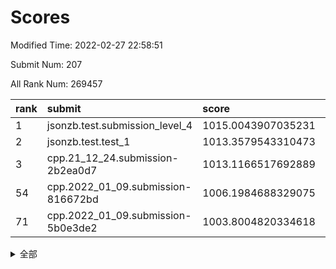 # Scores

Modified Time: 2022-02-27 22:58:51

Submit Num: 207

All Rank Num: 269457

| rank |               submit               |       score        |       sigma        | pk_num |
| :--- | :--------------------------------- | :----------------- | :----------------- | :----- |
| 1    | jsonzb.test.submission_level_4     | 1015.0043907035231 | 0.8271711749326188 | 5201   |
| 2    | jsonzb.test.test_1                 | 1013.3579543310473 | 0.824743339466383  | 5207   |
| 3    | cpp.21_12_24.submission-2b2ea0d7   | 1013.1166517692889 | 0.7989521645900703 | 5206   |
| 54   | cpp.2022_01_09.submission-816672bd | 1006.1984688329075 | 0.7226749181256883 | 5215   |
| 71   | cpp.2022_01_09.submission-5b0e3de2 | 1003.8004820334618 | 0.7194073312912426 | 5210   |


<details>
<summary>全部</summary>

| rank |                 submit                 |       score        |       sigma        | pk_num |
| :--- | :------------------------------------- | :----------------- | :----------------- | :----- |
| 1    | jsonzb.test.submission_level_4         | 1015.0043907035231 | 0.8271711749326188 | 5201   |
| 2    | jsonzb.test.test_1                     | 1013.3579543310473 | 0.824743339466383  | 5207   |
| 3    | cpp.21_12_24.submission-2b2ea0d7       | 1013.1166517692889 | 0.7989521645900703 | 5206   |
| 4    | gobigger.level_3.submission_level_3_38 | 1011.6409520597936 | 0.7680985389915727 | 5206   |
| 5    | gobigger.level_3.submission_level_3_22 | 1011.6110167580316 | 0.7595557124749132 | 5208   |
| 6    | gobigger.level_3.submission_level_3_40 | 1011.4363959269191 | 0.7562347335646923 | 5208   |
| 7    | gobigger.level_3.submission_level_3_3  | 1011.2114957826518 | 0.7535759786931594 | 5203   |
| 8    | gobigger.level_3.submission_level_3_5  | 1011.2069231588432 | 0.7755362848139041 | 5206   |
| 9    | gobigger.level_3.submission_level_3_19 | 1011.2063651319205 | 0.7715164862500142 | 5212   |
| 10   | gobigger.level_3.submission_level_3_47 | 1011.0063094639913 | 0.7697373278194094 | 5209   |
| 11   | gobigger.level_3.submission_level_3_7  | 1010.9956433904599 | 0.753076701360611  | 5205   |
| 12   | gobigger.level_3.submission_level_3_31 | 1010.8457152811333 | 0.7582988679744943 | 5208   |
| 13   | gobigger.level_3.submission_level_3_18 | 1010.7992947834689 | 0.779438860527772  | 5206   |
| 14   | gobigger.level_3.submission_level_3_36 | 1010.7733821972564 | 0.7628391251868997 | 5203   |
| 15   | gobigger.level_3.submission_level_3_12 | 1010.760272800995  | 0.7590532044130859 | 5209   |
| 16   | gobigger.level_3.submission_level_3_46 | 1010.5195214410483 | 0.754596586432529  | 5206   |
| 17   | gobigger.level_3.submission_level_3_37 | 1010.494433801403  | 0.761690976458913  | 5210   |
| 18   | gobigger.level_3.submission_level_3_25 | 1010.4885913044752 | 0.780861319904802  | 5208   |
| 19   | gobigger.level_3.submission_level_3_15 | 1010.436568351714  | 0.7597788441056184 | 5207   |
| 20   | gobigger.level_3.submission_level_3_27 | 1010.2579515892455 | 0.7455614582781138 | 5203   |
| 21   | gobigger.level_3.submission_level_3_41 | 1010.2267693181467 | 0.7467633235704567 | 5208   |
| 22   | gobigger.level_3.submission_level_3_14 | 1010.1555084162427 | 0.7423082068225759 | 5208   |
| 23   | gobigger.level_3.submission_level_3_34 | 1010.1235539806988 | 0.7368277261111933 | 5211   |
| 24   | gobigger.level_3.submission_level_3_28 | 1010.0570608094213 | 0.7624284747529477 | 5206   |
| 25   | gobigger.level_3.submission_level_3_42 | 1009.9866520629226 | 0.7330025560893687 | 5206   |
| 26   | gobigger.level_3.submission_level_3_45 | 1009.9710929695095 | 0.7745901005088444 | 5209   |
| 27   | gobigger.level_3.submission_level_3_10 | 1009.9492980411561 | 0.7301641656243543 | 5201   |
| 28   | gobigger.level_3.submission_level_3_0  | 1009.8767005971009 | 0.7469289531306196 | 5209   |
| 29   | gobigger.level_3.submission_level_3_24 | 1009.7483422075443 | 0.758011119923045  | 5208   |
| 30   | gobigger.level_3.submission_level_3_44 | 1009.7418039262036 | 0.7493481524743855 | 5216   |
| 31   | gobigger.level_3.submission_level_3_1  | 1009.7349567084168 | 0.769398556070831  | 5206   |
| 32   | gobigger.level_3.submission_level_3_30 | 1009.7230032233392 | 0.7525494128020961 | 5208   |
| 33   | gobigger.level_3.submission_level_3_8  | 1009.6392049608694 | 0.7591793205357982 | 5208   |
| 34   | gobigger.level_3.submission_level_3_48 | 1009.6146923303476 | 0.7512837247699033 | 5208   |
| 35   | gobigger.level_3.submission_level_3_35 | 1009.5227131517903 | 0.743631282298166  | 5210   |
| 36   | gobigger.level_3.submission_level_3_16 | 1009.4522652330098 | 0.7653467311452776 | 5208   |
| 37   | gobigger.level_3.submission_level_3_32 | 1009.4494265607084 | 0.7608787096531272 | 5207   |
| 38   | gobigger.level_3.submission_level_3_9  | 1009.4262646081421 | 0.7482403077464083 | 5210   |
| 39   | gobigger.level_3.submission_level_3_4  | 1009.4105533362484 | 0.7393206826293279 | 5209   |
| 40   | gobigger.level_3.submission_level_3_29 | 1009.3976953443789 | 0.7463675921918531 | 5209   |
| 41   | gobigger.level_3.submission_level_3_39 | 1009.3945906795888 | 0.7535383053366991 | 5210   |
| 42   | gobigger.level_3.submission_level_3_26 | 1009.3377574559006 | 0.7809806024289966 | 5205   |
| 43   | gobigger.level_3.submission_level_3_21 | 1009.2171367805616 | 0.7492354485620683 | 5205   |
| 44   | gobigger.level_3.submission_level_3_2  | 1009.2050940169864 | 0.751385988928273  | 5211   |
| 45   | gobigger.level_3.submission_level_3_23 | 1009.2014726590219 | 0.7626781198359367 | 5206   |
| 46   | gobigger.level_3.submission_level_3_17 | 1008.956086690296  | 0.748993070525475  | 5208   |
| 47   | gobigger.level_3.submission_level_3_6  | 1008.8958879697802 | 0.763175308477663  | 5209   |
| 48   | gobigger.level_3.submission_level_3_43 | 1008.8399332414741 | 0.7363204366236206 | 5204   |
| 49   | gobigger.level_3.submission_level_3_49 | 1008.5701341294259 | 0.7415726225062623 | 5207   |
| 50   | gobigger.level_3.submission_level_3_33 | 1008.4793553551375 | 0.7631274520803544 | 5207   |
| 51   | gobigger.level_3.submission_level_3_11 | 1008.3940184318051 | 0.7230078482624982 | 5210   |
| 52   | gobigger.level_3.submission_level_3_20 | 1007.9941572326858 | 0.7351265547653684 | 5203   |
| 53   | gobigger.level_3.submission_level_3_13 | 1007.623330284554  | 0.736075989164359  | 5207   |
| 54   | cpp.2022_01_09.submission-816672bd     | 1006.1984688329075 | 0.7226749181256883 | 5215   |
| 55   | gobigger.level_1.submission_level_1_11 | 1005.217228252482  | 0.7247663537512734 | 5205   |
| 56   | gobigger.level_1.submission_level_1_30 | 1004.5235698411531 | 0.7162959871982043 | 5206   |
| 57   | gobigger.level_1.submission_level_1_24 | 1004.5232108423326 | 0.7138989205942193 | 5209   |
| 58   | gobigger.level_1.submission_level_1_39 | 1004.3475249039947 | 0.741574764450261  | 5205   |
| 59   | gobigger.level_1.submission_level_1_15 | 1004.2389348112077 | 0.7243303496035423 | 5208   |
| 60   | gobigger.level_1.submission_level_1_35 | 1004.1961885926368 | 0.7165925980928048 | 5209   |
| 61   | gobigger.level_1.submission_level_1_32 | 1004.077650796391  | 0.7311805531007888 | 5205   |
| 62   | gobigger.level_1.submission_level_1_47 | 1004.0689644566194 | 0.7094007239318081 | 5208   |
| 63   | gobigger.level_1.submission_level_1_10 | 1004.0383256817871 | 0.7171637491725975 | 5208   |
| 64   | gobigger.level_1.submission_level_1_19 | 1004.0349548406184 | 0.7172995575112109 | 5205   |
| 65   | gobigger.level_1.submission_level_1_49 | 1003.9518863278556 | 0.721372744753226  | 5208   |
| 66   | gobigger.level_1.submission_level_1_14 | 1003.9417849215746 | 0.7211792642458315 | 5213   |
| 67   | gobigger.level_1.submission_level_1_1  | 1003.9416317521795 | 0.7201234422460846 | 5207   |
| 68   | gobigger.level_1.submission_level_1_40 | 1003.9199116274807 | 0.7166894530788652 | 5201   |
| 69   | gobigger.level_1.submission_level_1_8  | 1003.8682493557243 | 0.7120406935164693 | 5210   |
| 70   | gobigger.level_1.submission_level_1_17 | 1003.8297087659657 | 0.7242978566350242 | 5201   |
| 71   | cpp.2022_01_09.submission-5b0e3de2     | 1003.8004820334618 | 0.7194073312912426 | 5210   |
| 72   | gobigger.level_1.submission_level_1_38 | 1003.7839505575029 | 0.7186505693081069 | 5209   |
| 73   | gobigger.level_1.submission_level_1_25 | 1003.744778830019  | 0.7022497544310498 | 5209   |
| 74   | gobigger.level_1.submission_level_1_0  | 1003.7362912478122 | 0.72606935793666   | 5207   |
| 75   | gobigger.level_1.submission_level_1_44 | 1003.7238410479487 | 0.7074899237048069 | 5204   |
| 76   | gobigger.level_1.submission_level_1_45 | 1003.6816592913085 | 0.7160676466394711 | 5211   |
| 77   | gobigger.level_1.submission_level_1_13 | 1003.6028693556817 | 0.7235873414692193 | 5206   |
| 78   | gobigger.level_1.submission_level_1_48 | 1003.5953028965199 | 0.7062881305023033 | 5210   |
| 79   | gobigger.level_1.submission_level_1_3  | 1003.5353729678586 | 0.7117898473099824 | 5209   |
| 80   | gobigger.level_1.submission_level_1_26 | 1003.4755717337142 | 0.7147772858362873 | 5207   |
| 81   | gobigger.level_1.submission_level_1_37 | 1003.4621503540258 | 0.7095458847604253 | 5211   |
| 82   | gobigger.level_1.submission_level_1_2  | 1003.4486380939685 | 0.7202055484165759 | 5209   |
| 83   | gobigger.level_1.submission_level_1_28 | 1003.416793890799  | 0.7208264563082633 | 5208   |
| 84   | gobigger.level_1.submission_level_1_12 | 1003.3426497732514 | 0.7192914477485678 | 5209   |
| 85   | gobigger.level_1.submission_level_1_34 | 1003.3067931640675 | 0.7172309073944774 | 5208   |
| 86   | gobigger.level_1.submission_level_1_4  | 1003.2751425996204 | 0.7200557196496246 | 5210   |
| 87   | gobigger.level_1.submission_level_1_42 | 1003.2599428579261 | 0.7184047341334727 | 5204   |
| 88   | gobigger.level_1.submission_level_1_41 | 1003.1772582167778 | 0.7083353165267905 | 5209   |
| 89   | gobigger.level_1.submission_level_1_43 | 1003.1200982107372 | 0.722878049001274  | 5212   |
| 90   | gobigger.level_1.submission_level_1_21 | 1003.0847202450052 | 0.7239682683463082 | 5209   |
| 91   | gobigger.level_1.submission_level_1_29 | 1003.0337071103559 | 0.7013497455411272 | 5207   |
| 92   | gobigger.level_1.submission_level_1_7  | 1002.979105748759  | 0.7173094301494204 | 5208   |
| 93   | gobigger.level_1.submission_level_1_31 | 1002.9659348347793 | 0.718521927051929  | 5208   |
| 94   | gobigger.level_1.submission_level_1_33 | 1002.9010045268122 | 0.7141491603666545 | 5212   |
| 95   | gobigger.level_1.submission_level_1_9  | 1002.7927779744554 | 0.7241660603434765 | 5204   |
| 96   | gobigger.level_1.submission_level_1_36 | 1002.7876186990824 | 0.7101634261781534 | 5208   |
| 97   | gobigger.level_1.submission_level_1_5  | 1002.6861921184434 | 0.7133099644539423 | 5207   |
| 98   | gobigger.level_1.submission_level_1_18 | 1002.6297221471383 | 0.7220215334416468 | 5210   |
| 99   | gobigger.level_1.submission_level_1_27 | 1002.3315888296361 | 0.716587523056583  | 5209   |
| 100  | gobigger.level_1.submission_level_1_20 | 1002.2953405983035 | 0.7118468995153096 | 5212   |
| 101  | gobigger.level_1.submission_level_1_16 | 1002.2777870523273 | 0.7157186333744421 | 5207   |
| 102  | gobigger.level_1.submission_level_1_22 | 1002.1778007996076 | 0.7147680605336736 | 5206   |
| 103  | gobigger.level_1.submission_level_1_46 | 1002.1635002852936 | 0.7217638160653648 | 5209   |
| 104  | gobigger.level_1.submission_level_1_23 | 1002.1361515162156 | 0.7131665178430137 | 5205   |
| 105  | gobigger.level_1.submission_level_1_6  | 1001.487139593677  | 0.7131724679022311 | 5208   |
| 106  | gobigger.random.submission_random_1    | 997.2855076882631  | 0.7067850452112149 | 5206   |
| 107  | gobigger.random.submission_random_19   | 997.2409154024956  | 0.7165642626515563 | 5207   |
| 108  | gobigger.random.submission_random_5    | 997.1896780310042  | 0.7136532596645017 | 5207   |
| 109  | gobigger.random.submission_random_36   | 996.7491389517814  | 0.7078417532369791 | 5198   |
| 110  | gobigger.random.submission_random_18   | 996.7355906065953  | 0.7234665661989922 | 5209   |
| 111  | gobigger.random.submission_random_20   | 996.6663844545387  | 0.7130243019765286 | 5207   |
| 112  | gobigger.random.submission_random_2    | 996.6287395503379  | 0.7226109364131804 | 5209   |
| 113  | gobigger.random.submission_random_11   | 996.5782180373712  | 0.704464160552984  | 5206   |
| 114  | gobigger.random.submission_random_4    | 996.4969602040908  | 0.7106962829699205 | 5202   |
| 115  | gobigger.random.submission_random_38   | 996.3125374406823  | 0.7005870345342173 | 5204   |
| 116  | gobigger.random.submission_random_42   | 996.3120783799422  | 0.7198337322234046 | 5209   |
| 117  | gobigger.random.submission_random_32   | 996.3084335256634  | 0.7167463977226974 | 5209   |
| 118  | gobigger.random.submission_random_35   | 996.2998520006654  | 0.7199831912924449 | 5203   |
| 119  | gobigger.random.submission_random_34   | 996.2373652339339  | 0.7145515559425066 | 5200   |
| 120  | gobigger.random.submission_random_9    | 996.2277979865303  | 0.7022016030205919 | 5211   |
| 121  | gobigger.random.submission_random_48   | 996.2119183057897  | 0.7076326856317369 | 5212   |
| 122  | gobigger.random.submission_random_23   | 996.2018527220029  | 0.7172417360963389 | 5207   |
| 123  | gobigger.random.submission_random_24   | 996.1938290380773  | 0.712651442857915  | 5212   |
| 124  | gobigger.random.submission_random_17   | 996.1329173322364  | 0.7123460583029966 | 5208   |
| 125  | gobigger.random.submission_random_12   | 996.1232821033819  | 0.7204436141287838 | 5208   |
| 126  | gobigger.random.submission_random_45   | 996.1224474804588  | 0.7116909187106351 | 5205   |
| 127  | gobigger.random.submission_random_47   | 996.0984040062466  | 0.6987040339628869 | 5207   |
| 128  | gobigger.random.submission_random_41   | 996.0969728142185  | 0.7135053559630368 | 5206   |
| 129  | gobigger.random.submission_random_30   | 996.0600288750226  | 0.7016650368813871 | 5202   |
| 130  | gobigger.random.submission_random_27   | 996.0437323174193  | 0.713734768691515  | 5206   |
| 131  | gobigger.random.submission_random_3    | 995.995000414705   | 0.7045377285478781 | 5206   |
| 132  | gobigger.random.submission_random_28   | 995.9547754281716  | 0.6981824238460587 | 5203   |
| 133  | gobigger.random.submission_random_13   | 995.9289487086007  | 0.7193751354864035 | 5206   |
| 134  | gobigger.random.submission_random_39   | 995.8814154729635  | 0.7011831999031728 | 5204   |
| 135  | gobigger.random.submission_random_37   | 995.834673073351   | 0.7156186457532038 | 5207   |
| 136  | gobigger.random.submission_random_0    | 995.6986010547249  | 0.7161340334965514 | 5203   |
| 137  | gobigger.random.submission_random_49   | 995.6513422931681  | 0.6975404713702308 | 5207   |
| 138  | gobigger.random.submission_random_43   | 995.6183745866205  | 0.7021908838090217 | 5208   |
| 139  | gobigger.random.submission_random_44   | 995.602259301662   | 0.7081119933046338 | 5202   |
| 140  | gobigger.random.submission_random_14   | 995.5223085589321  | 0.7270559547788746 | 5206   |
| 141  | gobigger.random.submission_random_22   | 995.4895593365327  | 0.7198227029981916 | 5208   |
| 142  | gobigger.random.submission_random_25   | 995.4817578152657  | 0.7190176338307412 | 5204   |
| 143  | gobigger.random.submission_random_40   | 995.4778110602732  | 0.7154546072357252 | 5211   |
| 144  | gobigger.random.submission_random_6    | 995.4553400304023  | 0.7320742157675119 | 5207   |
| 145  | gobigger.random.submission_random_10   | 995.4477648309725  | 0.7084385741480724 | 5208   |
| 146  | gobigger.random.submission_random_7    | 995.4213798241948  | 0.7008782601643365 | 5200   |
| 147  | gobigger.random.submission_random_31   | 995.4031648866396  | 0.7279063358430282 | 5205   |
| 148  | gobigger.random.submission_random_33   | 995.3255747757435  | 0.7033044222555216 | 5211   |
| 149  | gobigger.random.submission_random_46   | 995.3203554763875  | 0.7064381731002348 | 5209   |
| 150  | gobigger.random.submission_random_29   | 995.2841233032915  | 0.7122663080615965 | 5203   |
| 151  | gobigger.random.submission_random_21   | 995.2203042548837  | 0.7076950444854342 | 5208   |
| 152  | gobigger.random.submission_random_15   | 995.1670714172626  | 0.7118062394204391 | 5205   |
| 153  | gobigger.random.submission_random_16   | 995.030353530186   | 0.7144482109369273 | 5211   |
| 154  | gobigger.random.submission_random_26   | 994.8647475460767  | 0.7095042825440567 | 5210   |
| 155  | gobigger.random.submission_random_8    | 994.2471119090729  | 0.7208870213873347 | 5209   |
| 156  | gobigger.level_2.submission_level_2_24 | 994.1529552258085  | 0.7255005175844249 | 5208   |
| 157  | gobigger.level_2.submission_level_2_29 | 993.5350374995684  | 0.7361167280731471 | 5205   |
| 158  | gobigger.level_2.submission_level_2_11 | 993.5274071434684  | 0.735299338133527  | 5202   |
| 159  | gobigger.level_2.submission_level_2_12 | 993.4799538849721  | 0.7440416365968223 | 5209   |
| 160  | gobigger.level_2.submission_level_2_33 | 993.4444399623677  | 0.7420587410579211 | 5208   |
| 161  | gobigger.level_2.submission_level_2_19 | 993.3808596052611  | 0.7520658781625325 | 5207   |
| 162  | gobigger.level_2.submission_level_2_4  | 993.3732611053294  | 0.745231408711975  | 5211   |
| 163  | gobigger.level_2.submission_level_2_25 | 993.2916770671303  | 0.7379054393138212 | 5208   |
| 164  | gobigger.level_2.submission_level_2_38 | 993.067097114266   | 0.7521994319848714 | 5199   |
| 165  | gobigger.level_2.submission_level_2_39 | 993.0516791878939  | 0.7547849501330264 | 5206   |
| 166  | gobigger.level_2.submission_level_2_48 | 993.024727648364   | 0.7469998410733939 | 5205   |
| 167  | gobigger.level_2.submission_level_2_17 | 992.8621745445164  | 0.7433943458264769 | 5211   |
| 168  | gobigger.level_2.submission_level_2_13 | 992.7789414842618  | 0.7301259491610622 | 5208   |
| 169  | gobigger.level_2.submission_level_2_30 | 992.7439584333821  | 0.7471187827212594 | 5202   |
| 170  | gobigger.level_2.submission_level_2_23 | 992.6286017135589  | 0.7505545769725402 | 5208   |
| 171  | gobigger.level_2.submission_level_2_44 | 992.5422378119094  | 0.7468811894287136 | 5205   |
| 172  | gobigger.level_2.submission_level_2_46 | 992.4599465937346  | 0.7435609159982449 | 5205   |
| 173  | gobigger.level_2.submission_level_2_37 | 992.4553948464304  | 0.7364643735855573 | 5206   |
| 174  | gobigger.level_2.submission_level_2_31 | 992.4463548226397  | 0.7618578193007681 | 5207   |
| 175  | gobigger.level_2.submission_level_2_27 | 992.41745595316    | 0.7442120295017708 | 5205   |
| 176  | gobigger.level_2.submission_level_2_34 | 992.3733246985943  | 0.748956959556204  | 5208   |
| 177  | gobigger.level_2.submission_level_2_28 | 992.3111969962526  | 0.7562847135554377 | 5204   |
| 178  | gobigger.level_2.submission_level_2_15 | 992.1879057102713  | 0.7506939720824876 | 5208   |
| 179  | gobigger.level_2.submission_level_2_5  | 992.0791894135767  | 0.7601972966985495 | 5207   |
| 180  | gobigger.level_2.submission_level_2_6  | 992.0710418805638  | 0.7417074218668508 | 5212   |
| 181  | gobigger.level_2.submission_level_2_41 | 992.0509351286687  | 0.7389369372645531 | 5206   |
| 182  | gobigger.level_2.submission_level_2_40 | 992.0244890124561  | 0.740821119117379  | 5203   |
| 183  | gobigger.level_2.submission_level_2_49 | 991.9822675605801  | 0.7336756473861137 | 5209   |
| 184  | gobigger.level_2.submission_level_2_42 | 991.9090365924833  | 0.7396978426863048 | 5204   |
| 185  | gobigger.level_2.submission_level_2_45 | 991.7716416239804  | 0.73929253052737   | 5201   |
| 186  | gobigger.level_2.submission_level_2_21 | 991.7549941282028  | 0.7485674799689384 | 5208   |
| 187  | gobigger.level_2.submission_level_2_9  | 991.7477878978168  | 0.7590962185908472 | 5206   |
| 188  | gobigger.level_2.submission_level_2_22 | 991.6855230662375  | 0.7376813732086546 | 5204   |
| 189  | gobigger.level_2.submission_level_2_2  | 991.674245175949   | 0.7563649032060772 | 5205   |
| 190  | gobigger.level_2.submission_level_2_26 | 991.4433549390122  | 0.7433517273622787 | 5203   |
| 191  | gobigger.level_2.submission_level_2_32 | 991.3968610919047  | 0.7520506356597553 | 5203   |
| 192  | gobigger.level_2.submission_level_2_1  | 991.3668200199749  | 0.7492103977589796 | 5202   |
| 193  | gobigger.level_2.submission_level_2_18 | 991.3601161203169  | 0.755793098996591  | 5209   |
| 194  | gobigger.level_2.submission_level_2_35 | 991.1342645515059  | 0.7500209838304256 | 5205   |
| 195  | gobigger.level_2.submission_level_2_20 | 991.1061434330691  | 0.7526161484437583 | 5204   |
| 196  | gobigger.level_2.submission_level_2_43 | 991.1046859847521  | 0.7324176598635427 | 5204   |
| 197  | gobigger.level_2.submission_level_2_36 | 991.0098568892419  | 0.7602758165393126 | 5208   |
| 198  | gobigger.level_2.submission_level_2_8  | 990.7730899824707  | 0.7687137110030289 | 5205   |
| 199  | gobigger.level_2.submission_level_2_10 | 990.5926896968906  | 0.7655102604417774 | 5207   |
| 200  | gobigger.level_2.submission_level_2_0  | 990.4055829255603  | 0.7712390219149526 | 5203   |
| 201  | gobigger.level_2.submission_level_2_16 | 990.385706939143   | 0.7637025543319608 | 5208   |
| 202  | gobigger.level_2.submission_level_2_14 | 990.3577664322387  | 0.7647260367509356 | 5204   |
| 203  | gobigger.level_2.submission_level_2_47 | 990.1892143555643  | 0.7601908392892615 | 5206   |
| 204  | gobigger.level_2.submission_level_2_7  | 990.0224230665534  | 0.7584586225170691 | 5205   |
| 205  | gobigger.level_2.submission_level_2_3  | 989.2785666921541  | 0.7855941600226547 | 5206   |
| 206  | gobigger.none.submission_none_0        | 977.3927739082163  | 1.313758931989238  | 5208   |
| 207  | gobigger.none.submission_none_1        | 975.0950149764785  | 1.5284266558393733 | 5208   |

</details>